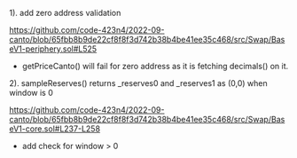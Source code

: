 1). add zero address validation

https://github.com/code-423n4/2022-09-canto/blob/65fbb8b9de22cf8f8f3d742b38b4be41ee35c468/src/Swap/BaseV1-periphery.sol#L525

- getPriceCanto() will fail for zero address as it is fetching decimals() on it.

2). sampleReserves() returns _reserves0 and _reserves1 as (0,0) when window is 0

https://github.com/code-423n4/2022-09-canto/blob/65fbb8b9de22cf8f8f3d742b38b4be41ee35c468/src/Swap/BaseV1-core.sol#L237-L258

- add check for window > 0
